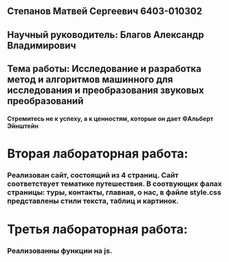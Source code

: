## Степанов Матвей Сергеевич 6403-010302
## Научный руководитель: Благов Александр Владимирович
## Тема работы: Исследование и разработка метод и алгоритмов машинного для исследования и преобразования звуковых преобразований
#### Стремитесь не к успеху, а к ценностям, которые он дает ©Альберт Эйнштейн

# Вторая лабораторная работа:
### Реализован сайт, состоящий из 4 страниц. Сайт соответствует тематике путешествия. В соотвующих фалах страницы: туры, контакты, главная, о нас, в файле style.css представлены стили текста, таблиц и картинок.

# Третья лабораторная работа:
### Реализованны функции на js.
